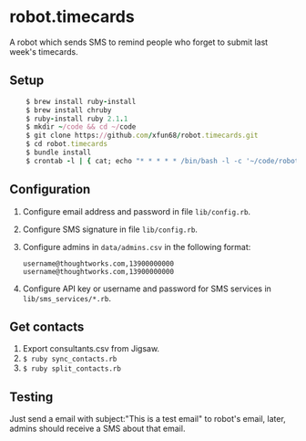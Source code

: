 robot.timecards
===============

A robot which sends SMS to remind people who forget to submit last week's timecards.

## Setup

```ruby
    $ brew install ruby-install
    $ brew install chruby
    $ ruby-install ruby 2.1.1
    $ mkdir ~/code && cd ~/code
    $ git clone https://github.com/xfun68/robot.timecards.git
    $ cd robot.timecards
    $ bundle install
    $ crontab -l | { cat; echo "* * * * * /bin/bash -l -c '~/code/robot.timecards/bin/run >> ~/code/robot.timecards/log 2>&1'"; } | crontab -
```

## Configuration

1. Configure email address and password in file `lib/config.rb`.
2. Configure SMS signature in file `lib/config.rb`.
3. Configure admins in `data/admins.csv` in the following format:

    ```
    username@thoughtworks.com,13900000000
    username@thoughtworks.com,13900000000
    ```

4. Configure API key or username and password for SMS services in `lib/sms_services/*.rb`.

## Get contacts

1. Export consultants.csv from Jigsaw.
2. `$ ruby sync_contacts.rb`
3. `$ ruby split_contacts.rb`

## Testing

Just send a email with subject:"This is a test email" to robot's email, later, admins should receive a SMS about that email.

